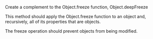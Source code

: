 Create a complement to the Object.freeze function, Object.deepFreeze

This method should apply the Object.freeze function to an object and, recursively, all of its properties that are objects.

The freeze operation should prevent objects from being modified.